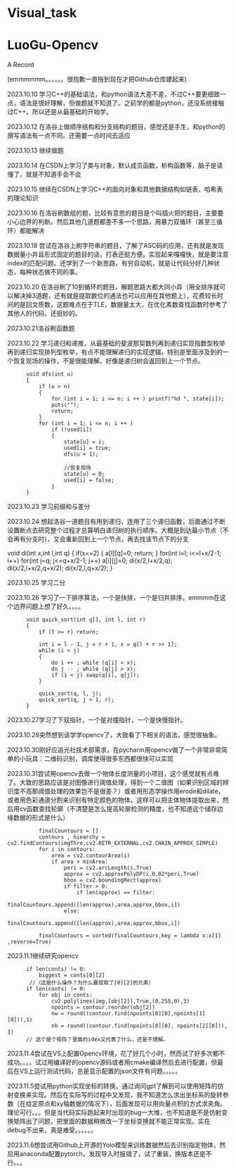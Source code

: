 # Visual_task
# LuoGu-Opencv
A Record

(emmmmmm。。。。。。很抱歉一直拖到现在才把Github仓库建起来)

2023.10.10 学习C++的基础语法，和python语法大差不差，不过C++要更细致一点，语法是很好理解，但做题就不知道了。之前学的都是python，还没系统接触过C++。所以还是从最基础的开始学。

2023.10.12 在洛谷上做顺序结构和分支结构的题目，感觉还是手生，和python的撰写语法有一点不同。还需要一点时间去适应

2023.10.13 继续做题

2023.10.14 在CSDN上学习了类与对象，默认成员函数，析构函数等，脑子是读懂了，就是不知道手会不会

2023.10.15 继续在CSDN上学习C++的面向对象和其他数据结构如链表，哈希表的理论知识

2023.10.16 在洛谷刷数组的题，比较有意思的题目是个叫插火把的题目，主要要小心边界的判断。然后其他几道题都差不多一个思路，用暴力双循环（甚至三循环）都能解决

2023.10.18 尝试在洛谷上刷字符串的题目，了解了ASC码的应用，还有就是发现数据量小并且形式固定的题目的话，打表还挺方便。实现起来嘎嘎快，就是要注意index的匹配问题。还学到了一个新思路，有穷自动机，就是让代码分好几种状态，每种状态做不同的事。

2023.10.20 在洛谷刷了10到循环的题目，解题思路大都大同小异（用全排序就可以解决掉3道题，还有就是提取数位的通法也可以应用在其他题上），花费较长时间的是回文质数，这题难点在于TLE，数据量太大，在优化素数查找函数时参考了其他人的代码，还挺妙的。

2023.10.21洛谷刷函数题

2023.10.22 学习递归和递推，从最基础的斐波那契数列再到递归实现指数型枚举再到递归实现排列型枚举，有点不能理解递归的实现逻辑。特别是里面涉及到的一个恢复现场的操作，不是很能理解。好像是递归树会返回到上一个节点。             
          
          void dfs(int u)
          {
              if (u > n)  
              {
                  for (int i = 1; i <= n; i ++ ) printf("%d ", state[i]); 
                  puts("");
                  return;
              }
              for (int i = 1; i <= n; i ++ )
                  if (!used[i])
                  {
                      state[u] = i;
                      used[i] = true;
                      dfs(u + 1);
          
                      //恢复现场
                      state[u] = 0;
                      used[i] = false;
                  }
          }

2023.10.23 学习前缀和与差分

2023.10.24 想起洛谷一道题目有用到递归，连用了三个递归函数，后面通过不断设置断点去研究整个过程才总算明白递归树的执行顺序。大概是到达最小节点（不会再有分支时），又会重新回到上一个节点，再去找该节点下的分支
	
 
 void di(int x,int l,int q) 
	{
		if(x==2) 
		{
			a[l][q]=0;
			return;
		}
		for(int i=l; i<=l+x/2-1; i++)
			for(int j=q; j<=q+x/2-1; j++)
				a[i][j]=0; 
		di(x/2,l+x/2,q);
		di(x/2,l+x/2,q+x/2); 
		di(x/2,l,q+x/2); 
	}


2023.10.25 学习二分

2023.10.26 学习了一下排序算法，一个是快排，一个是归并排序。emmmm在这个边界问题上想了好久。。。。
          
          
          void quick_sort(int q[], int l, int r)
          {
              if (l >= r) return;
          
              int i = l - 1, j = r + 1, x = q[l + r >> 1];
              while (i < j)
              {
                  do i ++ ; while (q[i] < x);
                  do j -- ; while (q[j] > x);
                  if (i < j) swap(q[i], q[j]);
              }
          
              quick_sort(q, l, j);
              quick_sort(q, j + 1, r);
          }

2023.10.27学习了下双指针，一个是对撞指针，一个是快慢指针。

2023.10.28突然想到该学学opencv了，大致看了下相关的语法，感觉很抽象。

2023.10.30刚好应追光社技术部需求，在pycharm用opencv做了一个非常非常简单的小玩具：二维码识别，调库使得很多东西都很快可以实现

2023.10.31尝试用opencv去做一个物体长度测量的小项目，这个感觉就有点难了。大致的思路应该是对图像进行阈值处理，得到一个二值图（如果识别区域的辨识度不高那阈值处理的效果岂不是很差？）或者用形态学操作用erode和dilate，或者用色彩通道分割来识别有特定颜色的物体。这样可以把主体物体提取出来，然后用cv函数查找轮廓（不清楚是怎么提高轮廓检测的精度，也不知道这个储存边缘数据的形式是什么）
          
              finalCountours = []
              contours , hiearchy = cv2.findContours(imgThre,cv2.RETR_EXTERNAL,cv2.CHAIN_APPROX_SIMPLE)
              for i in contours:
                  area = cv2.contourArea(i)
                  if area > minArea:
                      peri = cv2.arcLength(i,True)
                      approx = cv2.approxPolyDP(i,0.02*peri,True)
                      bbox = cv2.boundingRect(approx)
                      if filter > 0:
                          if len(approx) == filter:
                              finalCountours.append([len(approx),area,approx,bbox,i])
                      else:
                          finalCountours.append([len(approx),area,approx,bbox,i])
          
              finalCountours = sorted(finalCountours,key = lambda x:x[1] ,reverse=True)



2023.11.1继续研究opencv
          
          if len(conts) != 0:
              biggest = conts[0][2]
           //（这是什么操作？为什么要提取了[0][2]的元素）
          if len(conts) != 0:
              for obj in conts:
                  cv2.polylines(img,[obj[2]],True,(0,255,0),3)
                  npoints = contour.reorder(obj[2])
                  nw = round((contour.find(npoints[0][0],npoints[1][0])),1)
                  nh = round((contour.find(npoints[0][0], npoints[2][0])), 1)
          // 这个是个矩阵？里面的idex又代表了什么，还是不理解。


2023.11.4尝试在VS上配置Opencv环境，花了好几个小时，然而试了好多次都不成功。。。。试过用编译好的opencv源码或者用cmake编译然后去进行配置，但最后在VS上运行测试代码，总是显示配置的json文件有问题。。。。。

2023.11.5尝试用python实现坐标的转换。通过询问gpt了解到可以使用矩阵的仿射变换来实现。然后在实际写的过程中又发现，我不知道怎么求出坐标系的旋转参数（在给定原点和xy轴数据的情况下），后面发现可以用向量点积的方式求夹角。理论可行。。。但是当代码实际跑起来时出现的bug一大堆，也不知道是不是仿射变换矩阵出了问题，把里面的数据稍微改一下坐标变换就不能正常实现。实在debug不出来，真是难受。。。。。。

2023.11.6想尝试用Github上开源的Yolo模型来训练数据然后去识别指定物体，然后用anaconda配置pytorch，发现导入时报错了，试了重装，换版本还是不行。。。








